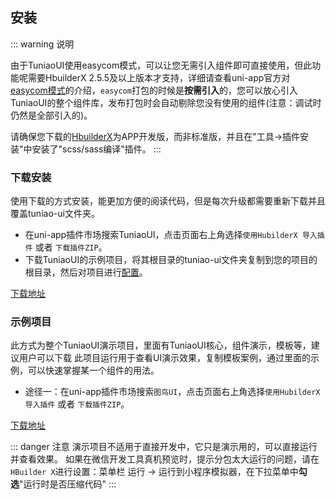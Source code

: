 ## 安装
<demo-model url="/"></demo-model>

::: warning 说明

由于TuniaoUI使用easycom模式，可以让您无需引入组件即可直接使用，但此功能呢需要HbuilderX 2.5.5及以上版本才支持，详细请查看uni-app官方对[easycom模式](https://uniapp.dcloud.io/collocation/pages?id=easycom)的介绍，`easycom`打包的时候是**按需引入**的，您可以放心引入TuniaoUI的整个组件库，发布打包时会自动剔除您没有使用的组件(注意：调试时仍然是全部引入的)。

请确保您下载的[HbuilderX](https://www.dcloud.io/hbuilderx.html)为APP开发版，而非标准版，并且在"工具->插件安装"中安装了"scss/sass编译"插件。
:::


### 下载安装

使用下载的方式安装，能更加方便的阅读代码，但是每次升级都需要重新下载并且覆盖tuniao-ui文件夹。

- 在uni-app插件市场搜索TuniaoUI，点击页面右上角选择`使用HubilderX 导入插件` 或者 `下载插件ZIP`。
- 下载TuniaoUI的示例项目，将其根目录的tuniao-ui文件夹复制到您的项目的根目录，然后对项目进行[配置](setting.md#配置步骤)。

[下载地址](https://gitee.com/TSpecific/tuniao-ui)



### 示例项目

此方式为整个TuniaoUI演示项目，里面有TuniaoUI核心，组件演示，模板等，建议用户可以下载 此项目运行用于查看UI演示效果，复制模板案例，通过里面的示例，可以快速掌握某一个组件的用法。

- 途径一：在uni-app插件市场搜索`图鸟UI`，点击页面右上角选择`使用HubilderX 导入插件` 或者 `下载插件ZIP`。

[下载地址](https://ext.dcloud.net.cn/plugin?id=7088)



::: danger 注意
演示项目不适用于直接开发中，它只是演示用的，可以直接运行并查看效果。
如果在微信开发工具真机预览时，提示分包太大运行的问题，请在`HBuilder X`进行设置：菜单栏 运行 -> 运行到小程序模拟器，在下拉菜单中**勾选**"运行时是否压缩代码"
:::

